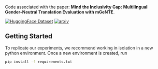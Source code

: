 Code associated with the paper: **Mind the Inclusivity Gap: Multilingual Gender-Neutral Translation Evaluation with mGeNTE**. 

[![HuggingFace Dataset](https://img.shields.io/badge/Dataset-yellow)](https://huggingface.co/datasets/FBK-MT/mGeNTE)
[![arxiv](https://img.shields.io/badge/arxiv-red)](https://arxiv.org/abs/2501.09409)

## Getting Started

To replicate our experiments, we recommend working in isolation in a new python environment. Once a new environment is created, run
```bash
pip install -f requirements.txt
```
